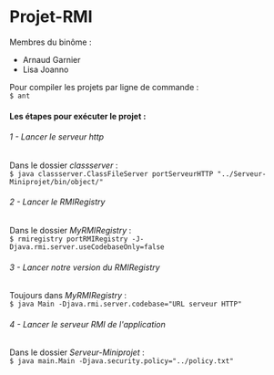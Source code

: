 # Projet-RMI
Membres du binôme :
<ul><li>Arnaud Garnier</li>
<li>Lisa Joanno</li></ul>

Pour compiler les projets par ligne de commande :<br />
```$ ant```

#### Les étapes pour exécuter le projet :

###### 1 - Lancer le serveur http
Dans le dossier <i>classserver</i> :<br />
```$ java classserver.ClassFileServer portServeurHTTP "../Serveur-Miniprojet/bin/object/"```

###### 2 - Lancer le RMIRegistry
Dans le dossier <i>MyRMIRegistry</i> :<br />
```$ rmiregistry portRMIRegistry -J-Djava.rmi.server.useCodebaseOnly=false```

###### 3 - Lancer notre version du RMIRegistry
Toujours dans <i>MyRMIRegistry</i> :<br />
```$ java Main -Djava.rmi.server.codebase="URL serveur HTTP"```

###### 4 - Lancer le serveur RMI de l'application
Dans le dossier <i>Serveur-Miniprojet</i> :<br />
```$ java main.Main -Djava.security.policy="../policy.txt"```
